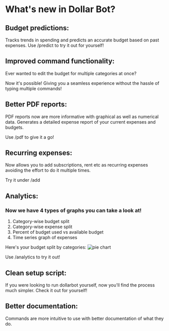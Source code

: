 # What's new in Dollar Bot?

## Budget predictions:

Tracks trends in spending and predicts an accurate budget based on past expenses.
Use /predict to try it out for yourself!

## Improved command functionality:

Ever wanted to edit the budget for multiple categories at once?

Now it's possible! Giving you a seamless experience without the hassle of typing multiple commands!

## Better PDF reports:

PDF reports now are more informative with graphical as well as numerical data.
Generates a detailed expense report of your current expenses and budgets.

Use /pdf to give it a go!

## Recurring expenses:

Now allows you to add subscriptions, rent etc as recurring expenses avoiding the effort to do it multiple times.

Try it under /add

## Analytics:

### Now we have 4 types of graphs you can take a look at!
1. Category-wise budget split
2. Category-wise expense split
3. Percent of budget used vs available budget
4. Time series graph of expenses

Here's your budget split by categories:
![pie chart](https://github.com/aditikilledar/dollar_bot_SE23/new/main/docs/graphs.jpeg?raw=true)

Use /analytics to try it out!

## Clean setup script:

If you were looking to run dollarbot yourself, now you'll find the process much simpler.
Check it out for yourself!

## Better documentation:

Commands are more intuitive to use with better documentation of what they do.
